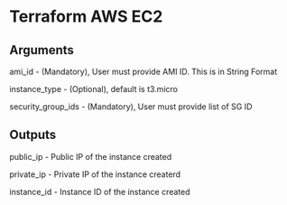 # Terraform AWS EC2

## Arguments
ami_id - (Mandatory), User must provide AMI ID. This is in String Format

instance_type - (Optional), default is t3.micro

security_group_ids - (Mandatory), User must provide list of SG ID

## Outputs
public_ip - Public IP of the instance created

private_ip - Private IP of the instance createrd 

instance_id - Instance ID of the instance created